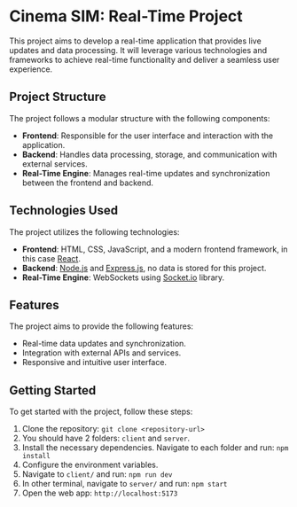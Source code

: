 # Cinema SIM: Real-Time Project

This project aims to develop a real-time application that provides live updates and data processing. It will leverage various technologies and frameworks to achieve real-time functionality and deliver a seamless user experience.

## Project Structure

The project follows a modular structure with the following components:

- **Frontend**: Responsible for the user interface and interaction with the application.
- **Backend**: Handles data processing, storage, and communication with external services.
- **Real-Time Engine**: Manages real-time updates and synchronization between the frontend and backend.

## Technologies Used

The project utilizes the following technologies:

- **Frontend**: HTML, CSS, JavaScript, and a modern frontend framework, in this case [React](https://react.dev/).
- **Backend**: [Node.js](https://nodejs.org/en) and [Express.js](https://expressjs.com/), no data is stored for this project.
- **Real-Time Engine**: WebSockets using [Socket.io](https://socket.io/) library.

## Features

The project aims to provide the following features:

- Real-time data updates and synchronization.
- Integration with external APIs and services.
- Responsive and intuitive user interface.

## Getting Started

To get started with the project, follow these steps:

1. Clone the repository: `git clone <repository-url>`
2. You should have 2 folders: `client` and `server`.
3. Install the necessary dependencies. Navigate to each folder and run: `npm install`
4. Configure the environment variables.
5. Navigate to `client/` and run: `npm run dev`
6. In other terminal, navigate to `server/` and run: `npm start`
4. Open the web app: `http://localhost:5173`

